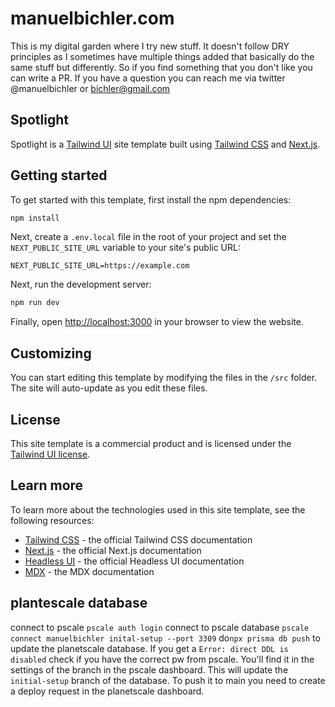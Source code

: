 # manuelbichler.com

This is my digital garden where I try new stuff. It doesn't follow DRY principles as I sometimes have multiple things added that basically do the same stuff but differently. So if you find something that you don't like you can write a PR. If you have a question you can reach me via twitter @manuelbichler or bichler@gmail.com

## Spotlight

Spotlight is a [Tailwind UI](https://tailwindui.com) site template built using [Tailwind CSS](https://tailwindcss.com) and [Next.js](https://nextjs.org).

## Getting started

To get started with this template, first install the npm dependencies:

```bash
npm install
```

Next, create a `.env.local` file in the root of your project and set the `NEXT_PUBLIC_SITE_URL` variable to your site's public URL:

```
NEXT_PUBLIC_SITE_URL=https://example.com
```

Next, run the development server:

```bash
npm run dev
```

Finally, open [http://localhost:3000](http://localhost:3000) in your browser to view the website.

## Customizing

You can start editing this template by modifying the files in the `/src` folder. The site will auto-update as you edit these files.

## License

This site template is a commercial product and is licensed under the [Tailwind UI license](https://tailwindui.com/license).

## Learn more

To learn more about the technologies used in this site template, see the following resources:

- [Tailwind CSS](https://tailwindcss.com/docs) - the official Tailwind CSS documentation
- [Next.js](https://nextjs.org/docs) - the official Next.js documentation
- [Headless UI](https://headlessui.dev) - the official Headless UI documentation
- [MDX](https://mdxjs.com) - the MDX documentation

## plantescale database

connect to pscale `pscale auth login`
connect to pscale database `pscale connect manuelbichler inital-setup --port 3309`
do`npx prisma db push` to update the planetscale database. If you get a `Error: direct DDL is disabled` check if you have the correct pw from pscale. You'll find it in the settings of the branch in the pscale dashboard.
This will update the `initial-setup` branch of the database. To push it to main you need to create a deploy request in the planetscale dashboard.
